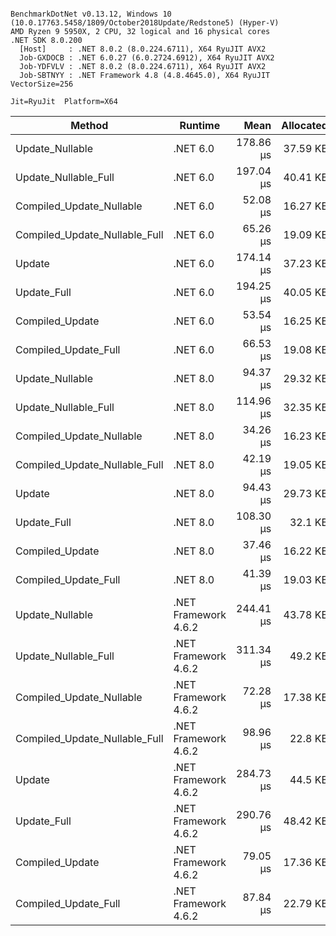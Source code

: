 ```

BenchmarkDotNet v0.13.12, Windows 10 (10.0.17763.5458/1809/October2018Update/Redstone5) (Hyper-V)
AMD Ryzen 9 5950X, 2 CPU, 32 logical and 16 physical cores
.NET SDK 8.0.200
  [Host]     : .NET 8.0.2 (8.0.224.6711), X64 RyuJIT AVX2
  Job-GXDOCB : .NET 6.0.27 (6.0.2724.6912), X64 RyuJIT AVX2
  Job-YDFVLV : .NET 8.0.2 (8.0.224.6711), X64 RyuJIT AVX2
  Job-SBTNYY : .NET Framework 4.8 (4.8.4645.0), X64 RyuJIT VectorSize=256

Jit=RyuJit  Platform=X64  

```
| Method                        | Runtime              | Mean      | Allocated |
|------------------------------ |--------------------- |----------:|----------:|
| Update_Nullable               | .NET 6.0             | 178.86 μs |  37.59 KB |
| Update_Nullable_Full          | .NET 6.0             | 197.04 μs |  40.41 KB |
| Compiled_Update_Nullable      | .NET 6.0             |  52.08 μs |  16.27 KB |
| Compiled_Update_Nullable_Full | .NET 6.0             |  65.26 μs |  19.09 KB |
| Update                        | .NET 6.0             | 174.14 μs |  37.23 KB |
| Update_Full                   | .NET 6.0             | 194.25 μs |  40.05 KB |
| Compiled_Update               | .NET 6.0             |  53.54 μs |  16.25 KB |
| Compiled_Update_Full          | .NET 6.0             |  66.53 μs |  19.08 KB |
| Update_Nullable               | .NET 8.0             |  94.37 μs |  29.32 KB |
| Update_Nullable_Full          | .NET 8.0             | 114.96 μs |  32.35 KB |
| Compiled_Update_Nullable      | .NET 8.0             |  34.26 μs |  16.23 KB |
| Compiled_Update_Nullable_Full | .NET 8.0             |  42.19 μs |  19.05 KB |
| Update                        | .NET 8.0             |  94.43 μs |  29.73 KB |
| Update_Full                   | .NET 8.0             | 108.30 μs |   32.1 KB |
| Compiled_Update               | .NET 8.0             |  37.46 μs |  16.22 KB |
| Compiled_Update_Full          | .NET 8.0             |  41.39 μs |  19.03 KB |
| Update_Nullable               | .NET Framework 4.6.2 | 244.41 μs |  43.78 KB |
| Update_Nullable_Full          | .NET Framework 4.6.2 | 311.34 μs |   49.2 KB |
| Compiled_Update_Nullable      | .NET Framework 4.6.2 |  72.28 μs |  17.38 KB |
| Compiled_Update_Nullable_Full | .NET Framework 4.6.2 |  98.96 μs |   22.8 KB |
| Update                        | .NET Framework 4.6.2 | 284.73 μs |   44.5 KB |
| Update_Full                   | .NET Framework 4.6.2 | 290.76 μs |  48.42 KB |
| Compiled_Update               | .NET Framework 4.6.2 |  79.05 μs |  17.36 KB |
| Compiled_Update_Full          | .NET Framework 4.6.2 |  87.84 μs |  22.79 KB |
